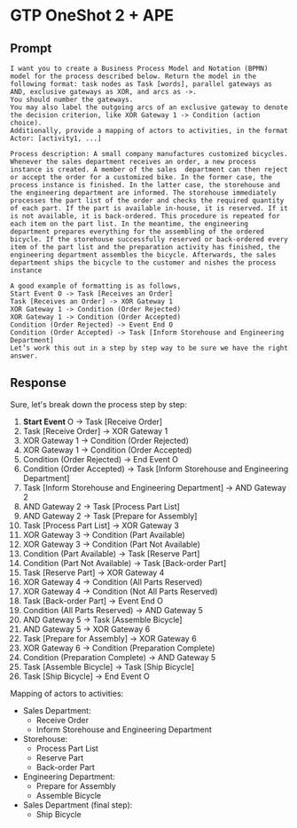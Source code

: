 # GTP OneShot 2 + APE

## Prompt 

    I want you to create a Business Process Model and Notation (BPMN) model for the process described below. Return the model in the following format: task nodes as Task [words], parallel gateways as AND, exclusive gateways as XOR, and arcs as ->.
    You should number the gateways. 
    You may also label the outgoing arcs of an exclusive gateway to denote the decision criterion, like XOR Gateway 1 -> Condition (action choice). 
    Additionally, provide a mapping of actors to activities, in the format Actor: [activity1, ...]

    Process description: A small company manufactures customized bicycles. Whenever the sales department receives an order, a new process instance is created. A member of the sales  department can then reject or accept the order for a customized bike. In the former case, the process instance is finished. In the latter case, the storehouse and the engineering department are informed. The storehouse immediately processes the part list of the order and checks the required quantity of each part. If the part is available in-house, it is reserved. If it is not available, it is back-ordered. This procedure is repeated for each item on the part list. In the meantime, the engineering department prepares everything for the assembling of the ordered bicycle. If the storehouse successfully reserved or back-ordered every item of the part list and the preparation activity has finished, the engineering department assembles the bicycle. Afterwards, the sales department ships the bicycle to the customer and nishes the process instance

    A good example of formatting is as follows,
    Start Event O -> Task [Receives an Order]
    Task [Receives an Order] -> XOR Gateway 1
    XOR Gateway 1 -> Condition (Order Rejected)
    XOR Gateway 1 -> Condition (Order Accepted)
    Condition (Order Rejected) -> Event End O
    Condition (Order Accepted) -> Task [Inform Storehouse and Engineering Department]
    Let’s work this out in a step by step way to be sure we have the right answer.

## Response
Sure, let's break down the process step by step:

1. **Start Event** O -> Task [Receive Order]
2. Task [Receive Order] -> XOR Gateway 1
3. XOR Gateway 1 -> Condition (Order Rejected)
4. XOR Gateway 1 -> Condition (Order Accepted)
5. Condition (Order Rejected) -> End Event O
6. Condition (Order Accepted) -> Task [Inform Storehouse and Engineering Department]
7. Task [Inform Storehouse and Engineering Department] -> AND Gateway 2
8. AND Gateway 2 -> Task [Process Part List]
9. AND Gateway 2 -> Task [Prepare for Assembly]
10. Task [Process Part List] -> XOR Gateway 3
11. XOR Gateway 3 -> Condition (Part Available)
12. XOR Gateway 3 -> Condition (Part Not Available)
13. Condition (Part Available) -> Task [Reserve Part]
14. Condition (Part Not Available) -> Task [Back-order Part]
15. Task [Reserve Part] -> XOR Gateway 4
16. XOR Gateway 4 -> Condition (All Parts Reserved)
17. XOR Gateway 4 -> Condition (Not All Parts Reserved)
18. Task [Back-order Part] -> Event End O
19. Condition (All Parts Reserved) -> AND Gateway 5
20. AND Gateway 5 -> Task [Assemble Bicycle]
21. AND Gateway 5 -> XOR Gateway 6
22. Task [Prepare for Assembly] -> XOR Gateway 6
23. XOR Gateway 6 -> Condition (Preparation Complete)
24. Condition (Preparation Complete) -> AND Gateway 5
25. Task [Assemble Bicycle] -> Task [Ship Bicycle]
26. Task [Ship Bicycle] -> End Event O

Mapping of actors to activities:
- Sales Department:
  - Receive Order
  - Inform Storehouse and Engineering Department
- Storehouse:
  - Process Part List
  - Reserve Part
  - Back-order Part
- Engineering Department:
  - Prepare for Assembly
  - Assemble Bicycle
- Sales Department (final step):
  - Ship Bicycle
